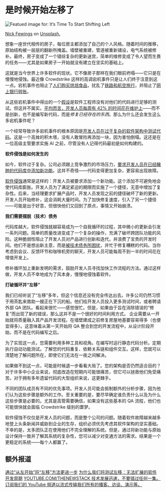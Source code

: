 # 是时候开始左移了

![Featued image for: It’s Time To Start Shifting Left](https://cdn.thenewstack.io/media/2024/09/5798c9ad-nick-fewings-s7cyjr_3prc-unsplash-1024x683.jpg)

[Nick Fewings](https://unsplash.com/@jannerboy62?utm_content=creditCopyText&utm_medium=referral&utm_source=unsplash) on [Unsplash.](https://unsplash.com/photos/selective-focus-photography-of-white-arrow-signage-S7cyjr_3prc?utm_content=creditCopyText&utm_medium=referral&utm_source=unsplash)

想象一座世代相传的房子，每位房主都添加了自己的个人风格。随着时间的推移，原始结构被一层层的翻新所掩盖。墙壁被重建，管道被重新铺设，电气系统被修补。最终，房子变成了一个错综复杂的更新迷宫，简单的维修变成了令人望而生畏的任务——尤其是如果房子一开始就没有建立在坚实的基础上。

这就是当今世界上许多软件的现状。它不像房子那样在我们眼前坍塌——它只是在慢慢地侵蚀。最近像 Crowdstrike 这样的高调宕机事件只是让人们终于注意到这一点。宕机事件也阻止了[人们购买烘焙食品](https://www.bbc.co.uk/news/technology-68628348)，扰乱了[铁路和航空旅行](https://www.theguardian.com/business/article/2024/jul/19/uk-airports-trains-disrupted-microsoft-global-it-outage)，并阻止了[网上银行转账](https://www.bbc.co.uk/news/business-68671228)。

从这些宕机事件中得出的一个[假设](https://thenewstack.io/why-we-shift-testing-left-a-software-dev-cycle-that-doesnt-scale/)是软件工程师没有对他们的代码进行足够的测试。但这并不属实。[平均而言，开发人员每周有 42% 的时间花在维护上](https://stripe.com/files/reports/the-developer-coefficient.pdf)——而不是创新，也不是编写新代码，而是*修复已经存在的东西*。那么为什么还会发生这么多宕机事件呢？

一个经常导致许多宕机事件的根本原因是[开发人员在过于复杂的软件架构中测试代码](https://thenewstack.io/platform-engineering-reduces-cognitive-load-and-raises-developer-productivity/)。这是一个高耸的积木塔，没有人敢冒险再添加一块，因为害怕倒塌。这还是在一位高级主管要求实施 AI 之前，尽管没有人记得代码最初是如何构建的。

**软件侵蚀是如何发生的**

如今，软件过于复杂。公司必须跟上竞争激烈的市场压力，[要求开发人员在已经臃肿的代码库中添加新功能](https://thenewstack.io/want-killer-features-foster-dev-user-communication/)。这并不奇怪——代码变得更加复杂，更容易出现故障。

[软件侵蚀](https://thenewstack.io/bringing-back-the-joy-of-software-development/)通常是这样的：开发人员被要求添加一个新功能。这个添加不可避免地会使代码库膨胀。开发人员为了满足紧迫的期限而实施了一个捷径，无意中增加了复杂性。后来，当经理要求扩展产品时，开发人员发现之前的捷径破坏了新的更新。开发人员开始修补，这会消耗大量时间。为了加快修复速度，引入了另一个捷径——可能是出于好意，但很快他们又回到了原点，事情又开始崩溃。

**我们需要摆脱（技术）债务**

代码库越大，软件侵蚀就越容易成为一个自我循环的过程，其中微小的更新会引发一系列问题。简单的质量改进变成了一个复杂的操作，充满了破坏跨团队功能的风险。这种脆弱性阻止了开发人员对产品进行创新和迭代，并浪费了宝贵的开发时间。他们不是想出新主意，而是[被技术债务所困扰](https://thenewstack.io/technical-debt-continues-to-mount-heres-how-to-solve-it/)，并忙于修复糟糕的代码。当你考虑到会议、反馈环节和咖啡机旁的聊天，开发人员可能每周不到一半的时间花在增值开发上。

修补循环加上重新发明的需求，鼓励开发人员寻找加快工作流程的方法。通过这样做，开发人员不幸地成为了风本身，慢慢地侵蚀着软件。

**打破循环并“左移”**

我们已经听说了“左移”多年，但这个信息还没有完全传达出去。许多公司仍然习惯于用茶匙来救助一艘正在下沉的船。他们给开发人员投入更多测试时间，或者聘请外部 QA 团队。看起来很忙——感觉很忙。但是，如果由于旨在消除错误的“修复”而出现了新的错误，那么这并不是一个很好的时间利用方式。
企业需要从一开始就将质量融入其产品开发流程。在墙壁建成之前修复房屋地基要容易得多（也便宜得多）。这意味着从第一天开始将 QA 整合到您的开发流程中，从设计阶段开始，而不是在代码编写之后。

为了实现这一点，您需要利用多种工具和视角。在编写时运行静态代码分析。定期执行自动功能测试。了解您的代码重复、依赖关系链和组件交互。这样，您就可以清楚地了解问题所在，即使它们无法在一夜之间解决。

如果做不到这一点，可能是时候退一步看看大局了。您的架构是否仍然适合目的？对于许多中小企业来说，彻底改造在短期内可能很痛苦，但它可以拯救他们免受痛苦。对于拥有多年遗留代码的大型组织来说，这更棘手。

不同的团队成员有不同的优先事项。开发人员可能会抵制额外的分析步骤，因为他们认为这些步骤是额外的工作。至关重要的是，要尽早确定谁负责什么以及为什么这些步骤是必要的。尤其是高管需要确信，如果没有这些基本的 QA 流程，他们也可能很快就会面临 Crowdstrike 级别的噩梦。

软件侵蚀不仅仅是开发人员的问题，而是整个公司的问题。随着软件故障越来越多地登上头条新闻并威胁到企业的生存，组织必须优先考虑其软件架构的坚实基础。不幸的是，太多团队正在使用他们不完全理解的系统。但是，通过将新功能与原始设计保持一致并了解其系统的复杂性，您可以减少对变通方法的需求。结果是一个更稳定的系统——每个人都赢了。

## 额外报道
[通过“从左开始”将“左移”方法更进一步](https://thenewstack.io/shift-left-method-further-by-starting-left/)
[为什么我们将测试左移：无法扩展的软件开发周期](https://thenewstack.io/why-we-shift-left-testing-unscalable-software-development-cycles/)
[
YOUTUBE.COM/THENEWSTACK
技术发展迅速，不要错过任何一集。订阅我们的 YouTube
频道以流式传输我们所有的播客、访谈、演示等。
](https://youtube.com/thenewstack?sub_confirmation=1)